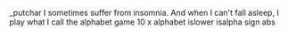 _putchar
I sometimes suffer from insomnia. And when I can't fall asleep, I play what I call the alphabet game
10 x alphabet
islower
isalpha
sign
abs
